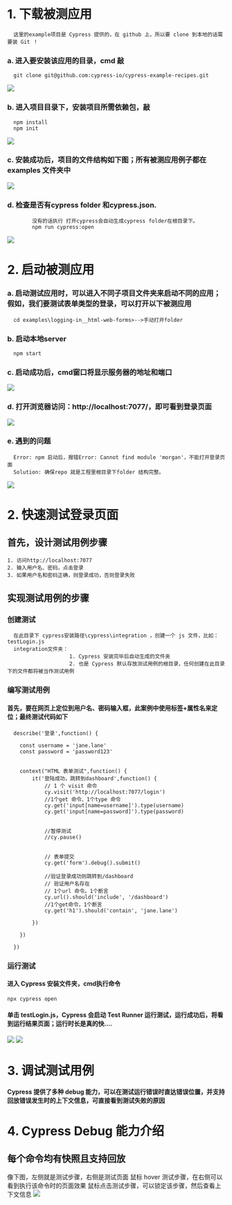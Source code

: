 # 1. 下载被测应用
      这里的example项目是 Cypress 提供的，在 github 上，所以要 clone 到本地的话需要装 Git ！   
### a. 进入要安装该应用的目录，cmd 敲
      git clone git@github.com:cypress-io/cypress-example-recipes.git
<img src="https://github.com/annezhangprivate/annezhangprivate/blob/main/Cypress/Image/pull%20code%20repo.jpg">

### b. 进入项目目录下，安装项目所需依赖包，敲
      npm install
      npm init
<img src="https://github.com/annezhangprivate/annezhangprivate/blob/main/Cypress/Image/install%20npm%20in%20repo.jpg">

### c. 安装成功后，项目的文件结构如下图；所有被测应用例子都在 examples 文件夹中
<img src="https://github.com/annezhangprivate/annezhangprivate/blob/main/Cypress/Image/after%20install%2C%20folder%20tree.jpg">

### d. 检查是否有cypress folder 和cypress.json.
            没有的话执行 打开cypress会自动生成cypress folder在根目录下。
            npm run cypress:open
<img src="https://github.com/annezhangprivate/annezhangprivate/blob/main/Cypress/Image/full%20true.jpg">

# 2. 启动被测应用
### a. 启动测试应用时，可以进入不同子项目文件夹来启动不同的应用；假如，我们要测试表单类型的登录，可以打开以下被测应用
      cd examples\logging-in__html-web-forms>-->手动打开folder
### b. 启动本地server
      npm start
### c. 启动成功后，cmd窗口将显示服务器的地址和端口
<img src="https://github.com/annezhangprivate/annezhangprivate/blob/main/Cypress/Image/npm%20start.jpg">

### d. 打开浏览器访问：http://localhost:7077/，即可看到登录页面 
<img src="https://github.com/annezhangprivate/annezhangprivate/blob/main/Cypress/Image/login%20page.jpg">   

### e. 遇到的问题 
      Error: npm 启动后，报错Error: Cannot find module 'morgan'，不能打开登录页面
      Solution: 确保repo 就是工程里根目录下folder 结构完整。
<img src="https://github.com/annezhangprivate/annezhangprivate/blob/main/Cypress/Image/Issue.jpg">      

# 2. 快速测试登录页面
## 首先，设计测试用例步骤
    1. 访问http://localhost:7077
    2. 输入用户名、密码，点击登录
    3. 如果用户名和密码正确，则登录成功，否则登录失败 
      
## 实现测试用例的步骤
### 创建测试
      在此目录下 cypress安装路径\cypress\integration ，创建一个 js 文件，比如：testLogin.js
      integration文件夹：
                        1. Cypress 安装完毕后自动生成的文件夹
                        2. 也是 Cypress 默认存放测试用例的根目录，任何创建在此目录下的文件都将被当作测试用例   
### 编写测试用例
#### 首先，要在网页上定位到用户名、密码输入框，此案例中使用标签+属性名来定位；最终测试代码如下   
      describe('登录',function() {
	
		const username = 'jane.lane'
		const password = 'password123'
		
		
		context("HTML 表单测试",function() {
			it('登陆成功，跳转到dashboard',function() {
				// 1 个 visit 命令
				cy.visit('http://localhost:7077/login')
				//1个get 命令、1个type 命令
				cy.get('input[name=username]').type(username)
				cy.get('input[name=password]').type(password)

				
				//暂停测试
				//cy.pause()

				
				// 表单提交
				cy.get('form').debug().submit()
				
				//验证登录成功则跳转到/dashboard
				// 验证用户名存在
				// 1个url 命令。1个断言
				cy.url().should('include', '/dashboard')
				//1个get命令，1个断言
				cy.get('h1').should('contain', 'jane.lane')
				
			})
			
		})
		
      })
### 运行测试
#### 进入 Cypress 安装文件夹，cmd执行命令   
	npx cypress open   
#### 单击 testLogin.js，Cypress 会启动 Test  Runner 运行测试，运行成功后，将看到运行结果页面；运行时长是真的快....
<img src="https://github.com/annezhangprivate/annezhangprivate/blob/main/Cypress/Image/login.jpg">
<img src="https://github.com/annezhangprivate/annezhangprivate/blob/main/Cypress/Image/login%20case.gif">

# 3. 调试测试用例
#### Cypress 提供了多种 debug 能力，可以在测试运行错误时直达错误位置，并支持回放错误发生时的上下文信息，可直接看到测试失败的原因 

# 4. Cypress Debug 能力介绍
## 每个命令均有快照且支持回放
像下图，左侧就是测试步骤，右侧是测试页面
鼠标 hover 测试步骤，在右侧可以看到执行该命令时的页面效果
鼠标点击测试步骤，可以锁定该步骤，然后查看上下文信息
<img src="https://github.com/annezhangprivate/annezhangprivate/blob/main/Cypress/Image/Debug1.jpg">

